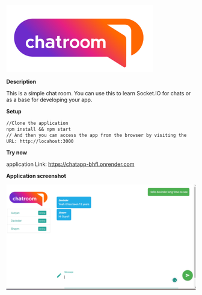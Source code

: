 [![logo](https://github.com/DavinderPRO/chat-app-socketio/blob/main/static/chatroomlogo.png?raw=true)](https://chatapp-bhfl.onrender.com/)

**Description**

This is a simple chat room. You can use this to learn Socket.IO for chats or as a base for developing your app.

**Setup** 
```
//Clone the application
npm install && npm start
// And then you can access the app from the browser by visiting the URL: http://locahost:3000
```
**Try now**

application Link: https://chatapp-bhfl.onrender.com

**Application screenshot**

[![App_screenshot](https://github.com/DavinderPRO/chat-app-socketio/blob/main/static/app_screenshot.png?raw=true)](https://chatapp-bhfl.onrender.com/)


